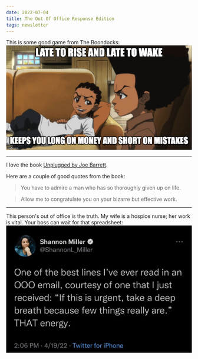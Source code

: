 ```yaml
---
date: 2022-07-04
title: The Out Of Office Response Edition
tags: newsletter
---
```


This is some good game from The Boondocks:![rileyfreeman.jpeg](https://raw.githubusercontent.com/muneer78/muneer78.github.io/master/images/rileyfreeman.jpeg)

___

I love the book [Unplugged by Joe Barrett](https://bookshop.org/books/unplugged-9781684334926/9781684334926). 

Here are a couple of good quotes from the book:

> You have to admire a man who has so thoroughly given up on life.

> Allow me to congratulate you on your bizarre but effective work.
___

This person's out of office is the truth. My wife is a hospice nurse; her work is vital. Your boss can wait for that spreadsheet:![ooo.jpeg](https://raw.githubusercontent.com/muneer78/muneer78.github.io/master/images/ooo.jpeg)
